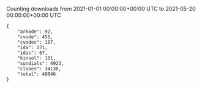 
Counting downloads from 2021-01-01 00:00:00+00:00 UTC to 2021-05-20 00:00:00+00:00 UTC

```
{
    "arkode": 92,
    "cvode": 455,
    "cvodes": 107,
    "ida": 171,
    "idas": 67,
    "kinsol": 101,
    "sundials": 4923,
    "clones": 34130,
    "total": 40046
}
```
